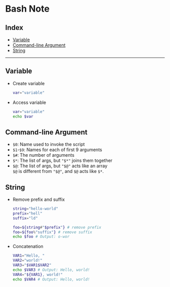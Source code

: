 # Bash Note

## Index
* [Variable](#variable)
* [Command-line Argument](#command-line-argument)
* [String](#String)

***

## Variable
* Create variable </br>
    ```bash
    var="variable"
    ```
* Access variable
    ```bash
    var="variable"
    echo $var
    ```

## Command-line Argument
* `$0`: Name used to invoke the script
* `$1`-`$9`: Names for each of first 9 arguments
* `$#`: The number of arguments
* `$*`: The list of args, but `"$*"` joins them together
* `$@`: The list of args, but `"$@"` acts like an array </br>
  `$@` is different from `"$@"`, and `$@` acts like `$*`.

## String
* Remove prefix and suffix
    ```bash
    string="hello-world"
    prefix="hell"
    suffix="ld"

    foo=${string#"$prefix"} # remove prefix
    foo=${foo%"suffix"} # remove suffix
    echo $foo # Output: o-wor
    ```
* Concatenation
    ```bash
    VAR1="Hello, "
    VAR2="world!"
    VAR3="$VAR1$VAR2"
    echo $VAR3 # Output: Hello, world!
    VAR4="${VAR1}, world!"
    echo $VAR4 # Output: Hello, world!
    ```